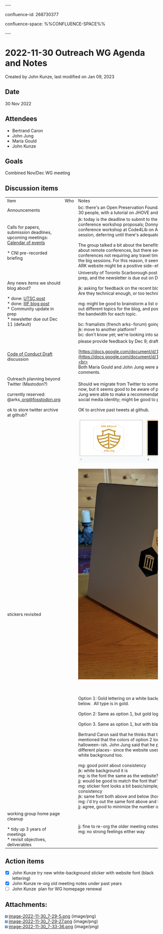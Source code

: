 \---

confluence-id: 268730377

confluence-space: %%CONFLUENCE-SPACE%%

\---

2022-11-30 Outreach WG Agenda and Notes
=======================================

Created by John Kunze, last modified on Jan 09, 2023

Date
----

30 Nov 2022

Attendees
---------

*   Bertrand Caron
*   John Jung
*   Maria Gould
*   John Kunze

Goals
-----

Combined Nov/Dec WG meeting

Discussion items
----------------

|     |     |     |
| --- | --- | --- |
| Item | Who | Notes |
| Announcements |     | bc: there's an Open Preservation Foundation (OPF) Annual Meeting at BnF on December 7. About 30 people, with a tutorial on JHOVE and an Advisory Group meeting. |
| Calls for papers, submission deadlines, upcoming meetings: [Calendar of events](Calendar-of-events_208341505.html)<br><br>*   CNI pre-recorded briefing |     | jk: today is the deadline to submit to the CNI pre-recorded briefings and the Code4Lib pre-conference workshop proposals; Donny Winston and I submitted a proposal for a three-hour pre--conference workshop at Code4Lib on ARKs. This is the first time we've tried to do a training session, deferring until there's adequate tooling.<br><br>The group talked a bit about the benefits and drawbacks of remote talks. People often complain about remote conferences, but there seem to be real benefits, if for no other reason than remote conferences not requiring any travel time. Some miss the smaller, informal, f2f discussions, but not the big sessions. For this reason, it seems like adding a new video presentation about ARKs to the ARK website might be a positive side-effect of the doing a pre-recorded briefing. |
| Any news items we should blog about?<br><br>*   done: [UTSC post](https://arks.org/blog/new-arks-service-from-the-university-of-toronto-scarborough-library/)<br>*   done: [IIIF blog post](https://arks.org/blog/images-and-the-promise-of-arks-with-iiif/)<br>*   Community update in prep<br>*   newsletter due out Dec 11 (default) |     | University of Toronto Scarborough post is done, IIIF blog post is done.  The community update is in prep, and the newsletter is due out on December 11.<br><br>jk: asking for feedback on the recent blog posts; are they interesting and aimed at the right level? Are they technical enough, or too technical?<br><br>mg: might be good to brainstorm a list of topics available for the coming year so that we can sketch out different topics for the blog, and possible timings. Then as a group we can figure out who has the bandwidth for each topic.<br><br>bc: framalists (french arks-forum) going to remove posts older than 12 months  <br>jk: move to another platform?  <br>bc: don't know yet; we're looking into saving an archive |
| [Code of Conduct Draft](https://docs.google.com/document/d/1eIdWzeaRPNliwS3lgM3uN2t7SI4fs_NcnPVXu56XsnY/edit) discussion |     | please provide feedback by Dec 9; draft is available at<br><br>[https://docs.google.com/document/d/1eIdWzeaRPNliwS3lgM3uN2t7SI4fs\_NcnPVXu56XsnY/edit](https://docs.google.com/document/d/1eIdWzeaRPNliwS3lgM3uN2t7SI4fs_NcnPVXu56XsnY/edit).<br><br>Both Maria Gould and John Jung were able to skim the Code of Conduct, but there were no detailed comments. |
| Outreach planning beyond Twitter (Mastodon?)<br><br>currently reserved: @arks\_org@fosstodon.org<br><br>ok to store twitter archive at github? |     | Should we migrate from Twitter to something else like Mastodon? There seems to be no emergency now, but it seems good to be aware of possibilities for moving things. Neither Maria Gould or John Jung were able to make a recommendation here. There's lots of overhead to managing yet another social media identity; might be good to prepare by looking at other possibilities such as linkedin.<br><br>OK to archive past tweets at github. |
| stickers revisited |     | ![](attachments/268730377/269615198.png)<br><br>![](attachments/268730377/269615199.png)<br><br>  <br><br>Option 1: Gold lettering on a white background. "ARK Alliance" above the ARK logo, "[args.org](http://args.org/)" below.  All type is in gold.<br><br>Option 2: Same as option 1, but gold logo and type is on a black background.<br><br>Option 3. Same as option 1, but with black type instead of gold.<br><br>Bertrand Caron said that he thinks that the contrast is better on a black background. Maria Gould mentioned that the colors of option 2 look a bit like the San Francisco Giants logo, and also a bit halloween-ish. John Jung said that he preferred that the logo be used in a consistent way in different places- since the website uses a white background, it makes sense that the logo use a white background too.<br><br>mg: good point about consistency  <br>jk: white background it is  <br>mg: is the font the same as the website?  <br>jj: would be good to match the font that's on the website if possible  <br>mg: sticker font looks a bit basic/simple; would like to see it with website font; ideal would have consistency  <br>jk: same font both above and below (hostname) the boat?  <br>mg: i'd try out the same font above and below the boat  <br>jj: agree, good to minimize the number of font changes |
| working group home page cleanup<br><br>*   tidy up 3 years of meetings<br>*   revisit objectives, deliverables |     | jj: fine to re-org the older meeting notes  <br>mg: no strong feelings either way |

Action items
------------

- [x] John Kunze try new white-background sticker with website font (black lettering)
- [x] John Kunze re-org old meeting notes under past years
- [ ] John Kunze  plan for WG homepage renewal

Attachments:
------------

![](images/icons/bullet_blue.gif) [image-2022-11-30\_7-29-5.png](attachments/268730377/269615197.png) (image/png)  
![](images/icons/bullet_blue.gif) [image-2022-11-30\_7-29-27.png](attachments/268730377/269615198.png) (image/png)  
![](images/icons/bullet_blue.gif) [image-2022-11-30\_7-33-36.png](attachments/268730377/269615199.png) (image/png)